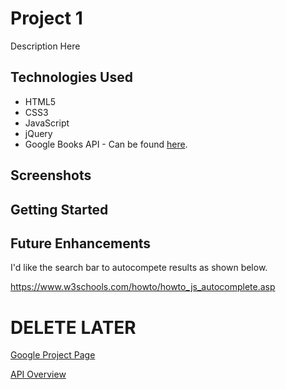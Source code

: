 # Project 1
Description Here

## Technologies Used
 - HTML5
 - CSS3
 - JavaScript
 - jQuery
 - Google Books API - Can be found [here](https://developers.google.com/books/docs/overview).

## Screenshots

## Getting Started

## Future Enhancements
I'd like the search bar to autocompete results as shown below. 

https://www.w3schools.com/howto/howto_js_autocomplete.asp


# DELETE LATER

[Google Project Page](https://console.cloud.google.com/apis/api/books.googleapis.com/overview?project=ga-api-project-325817)

[API Overview](https://developers.google.com/books/docs/overview)